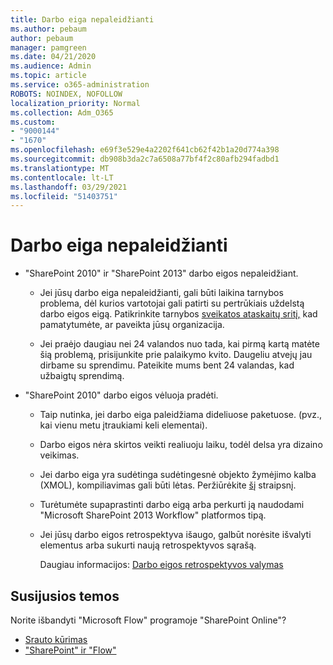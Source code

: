 ```yaml
---
title: Darbo eiga nepaleidžianti
ms.author: pebaum
author: pebaum
manager: pamgreen
ms.date: 04/21/2020
ms.audience: Admin
ms.topic: article
ms.service: o365-administration
ROBOTS: NOINDEX, NOFOLLOW
localization_priority: Normal
ms.collection: Adm_O365
ms.custom:
- "9000144"
- "1670"
ms.openlocfilehash: e69f3e529e4a2202f641cb62f42b1a20d774a398
ms.sourcegitcommit: db908b3da2c7a6508a77bf4f2c80afb294fadbd1
ms.translationtype: MT
ms.contentlocale: lt-LT
ms.lasthandoff: 03/29/2021
ms.locfileid: "51403751"
---
```

# <a name="workflow-is-not-starting"></a>Darbo eiga nepaleidžianti

- "SharePoint 2010" ir "SharePoint 2013" darbo eigos nepaleidžiant.

    - Jei jūsų darbo eiga nepaleidžianti, gali būti laikina tarnybos problema, dėl kurios vartotojai gali patirti su pertrūkiais uždelstą darbo eigos eigą. Patikrinkite tarnybos [sveikatos ataskaitų sritį,](https://admin.microsoft.com/AdminPortal/Home/servicehealth) kad pamatytumėte, ar paveikta jūsų organizacija.

    - Jei praėjo daugiau nei 24 valandos nuo tada, kai pirmą kartą matėte šią problemą, prisijunkite prie palaikymo kvito. Daugeliu atvejų jau dirbame su sprendimu. Pateikite mums bent 24 valandas, kad užbaigtų sprendimą.

- "SharePoint 2010" darbo eigos vėluoja pradėti.

    - Taip nutinka, jei darbo eiga paleidžiama dideliuose paketuose. (pvz., kai vienu metu įtraukiami keli elementai).

    - Darbo eigos nėra skirtos veikti realiuoju laiku, todėl delsa yra dizaino veikimas.

   -  Jei darbo eiga yra sudėtinga sudėtingesnė objekto žymėjimo kalba (XMOL), kompiliavimas gali būti lėtas. Peržiūrėkite [šį](https://support.microsoft.com//kb/3043697) straipsnį.

    - Turėtumėte supaprastinti darbo eigą arba perkurti ją naudodami "Microsoft SharePoint 2013 Workflow" platformos tipą.

    - Jei jūsų darbo eigos retrospektyva išaugo, galbūt norėsite išvalyti elementus arba sukurti naują retrospektyvos sąrašą.

        Daugiau informacijos: [Darbo eigos retrospektyvos valymas](https://blogs.technet.microsoft.com/marj/2015/08/07/sharepoint-2010-workflows-best-practice-purge-workflow-history-list-items/)


## <a name="related-topics"></a>Susijusios temos
Norite išbandyti "Microsoft Flow" programoje "SharePoint Online"?
- [Srauto kūrimas](https://support.office.com/article/Create-a-flow-for-a-list-or-library-in-SharePoint-Online-or-OneDrive-for-Business-a9c3e03b-0654-46af-a254-20252e580d01) 
- ["SharePoint" ir "Flow"](https://flow.microsoft.com/blog/sharepoint-and-flow/) 
